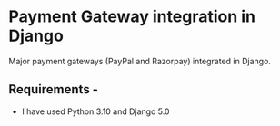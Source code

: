 # Payment Gateway integration in Django
Major payment gateways (PayPal and Razorpay) integrated in Django.

## Requirements -
 - I have used Python 3.10 and Django 5.0

